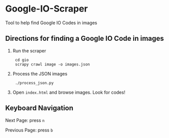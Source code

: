 # Google-IO-Scraper
Tool to help find Google IO Codes in images

## Directions for finding a Google IO Code in images
1. Run the scraper

        cd gio
        scrapy crawl image -o images.json
1. Process the JSON images

        ./process_json.py 
1. Open `index.html` and browse images. Look for codes!

## Keyboard Navigation
Next Page: press `n`

Previous Page: press `b`
